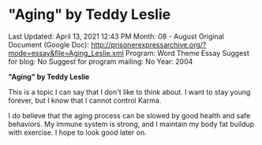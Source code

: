 # "Aging" by Teddy Leslie

Last Updated: April 13, 2021 12:43 PM
Month: 08 - August
Original Document (Google Doc): http://prisonerexpressarchive.org/?mode=essay&file=Aging_Leslie.xml
Program: Word Theme Essay
Suggest for blog: No
Suggest for program mailing: No
Year: 2004

**"Aging" by Teddy Leslie**

This is a topic I can say that I don't like to think about. I want to stay young forever, but I know that I cannot control Karma.

I do believe that the aging process can be slowed by good health and safe behaviors. My immune system is strong, and I maintain my body fat buildup with exercise. I hope to look good later on.